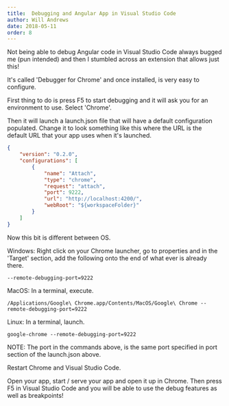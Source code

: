 ```yaml
---
title:  Debugging and Angular App in Visual Studio Code
author: Will Andrews
date: 2018-05-11
order: 8
---
```


Not being able to debug Angular code in Visual Studio Code always bugged me (pun intended) and then I stumbled across an extension that allows just this!

It's called 'Debugger for Chrome' and once installed, is very easy to configure.

First thing to do is press F5 to start debugging and it will ask you for an environment to use. Select 'Chrome'.

Then it will launch a launch.json file that will have a default configuration populated. Change it to look something like this where the URL is the default URL that your app uses when it's launched.

```json
{
    "version": "0.2.0",
    "configurations": [
        {
            "name": "Attach",
            "type": "chrome",
            "request": "attach",
            "port": 9222,
            "url": "http://localhost:4200/",
            "webRoot": "${workspaceFolder}"
        }
    ]
}
```

Now this bit is different between OS.

Windows:
    Right click on your Chrome launcher, go to properties and in the 'Target' section, add the following onto the end of what ever is already there.
    
    --remote-debugging-port=9222


MacOS:
    In a terminal, execute.
   
    /Applications/Google\ Chrome.app/Contents/MacOS/Google\ Chrome --remote-debugging-port=9222
    

Linux:
    In a terminal, launch.
   
    google-chrome --remote-debugging-port=9222


NOTE: The port in the commands above, is the same port specified in port section of the launch.json above.

Restart Chrome and Visual Studio Code.

Open your app, start / serve your app and open it up in Chrome. Then press F5 in Visual Studio Code and you will be able to use the debug features as well as breakpoints!